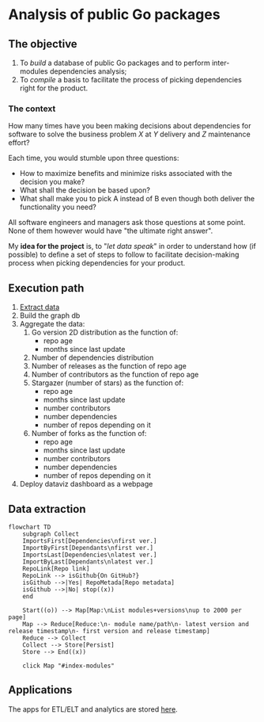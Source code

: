 # Analysis of public Go packages

## The objective

1. To _build_ a database of public Go packages and to perform inter-modules dependencies analysis;
2. To _compile_ a basis to facilitate the process of picking dependencies right for the product.

### The context 

How many times have you been making decisions about dependencies for software to solve the business problem _X_ at _Y_ delivery and _Z_ maintenance effort? 

Each time, you would stumble upon three questions:

- How to maximize benefits and minimize risks associated with the decision you make?
- What shall the decision be based upon?
- What shall make you to pick A instead of B even though both deliver the functionality you need?  

All software engineers and managers ask those questions at some point. None of them however would have "the ultimate right answer". 

My **idea for the project** is, to "_let data speak_" in order to understand how (if possible) to define a set of steps to follow to facilitate decision-making process when picking dependencies for your product.       

## Execution path

1. [Extract data](#data-extraction)
2. Build the graph db
3. Aggregate the data: 
   1. Go version 2D distribution as the function of:
      - repo age
      - months since last update 
   2. Number of dependencies distribution
   3. Number of releases as the function of repo age
   4. Number of contributors as the function of repo age
   5. Stargazer (number of stars) as the function of:
      - repo age
      - months since last update
      - number contributors
      - number dependencies
      - number of repos depending on it
   6. Number of forks as the function of:
      - repo age
      - months since last update
      - number contributors
      - number dependencies
      - number of repos depending on it
4. Deploy dataviz dashboard as a webpage

## Data extraction

```mermaid
flowchart TD
    subgraph Collect
    ImportsFirst[Dependencies\nfirst ver.] 
    ImportByFirst[Dependants\nfirst ver.] 
    ImportsLast[Dependencies\nlatest ver.] 
    ImportByLast[Dependants\nlatest ver.] 
    RepoLink[Repo link]
    RepoLink --> isGithub{On GitHub?}
    isGithub -->|Yes| RepoMetada[Repo metadata]
    isGithub -->|No| stop((x))
    end

    Start((o)) --> Map[Map:\nList modules+versions\nup to 2000 per page]
    Map --> Reduce[Reduce:\n- module name/path\n- latest version and release timestamp\n- first version and release timestamp]
    Reduce --> Collect
    Collect --> Store[Persist]
    Store --> End((x))
    
    click Map "#index-modules"
```

## Applications

The apps for ETL/ELT and analytics are stored [here](app).  
